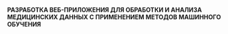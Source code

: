 **РАЗРАБОТКА ВЕБ-ПРИЛОЖЕНИЯ ДЛЯ ОБРАБОТКИ И АНАЛИЗА МЕДИЦИНСКИХ ДАННЫХ С ПРИМЕНЕНИЕМ МЕТОДОВ МАШИННОГО ОБУЧЕНИЯ**